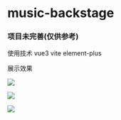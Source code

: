 # music-backstage

### 项目未完善(仅供参考)

使用技术 vue3 vite element-plus

展示效果

![](https://www.gqgwr.cn/upload/musicback%20(3).png)

![](https://www.gqgwr.cn/upload/musicback%20(1).png)

![](https://www.gqgwr.cn/upload/musicback%20(2).png)
